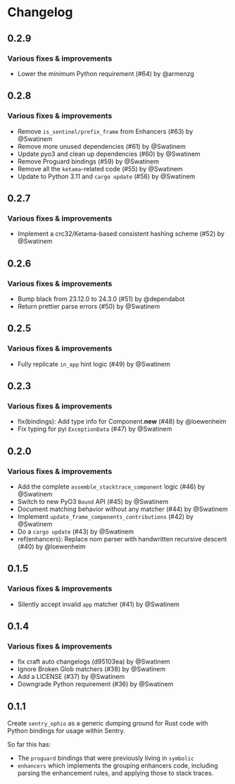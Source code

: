 # Changelog

## 0.2.9

### Various fixes & improvements

- Lower the minimum Python requirement (#64) by @armenzg

## 0.2.8

### Various fixes & improvements

- Remove `is_sentinel/prefix_frame` from Enhancers (#63) by @Swatinem
- Remove more unused dependencies (#61) by @Swatinem
- Update pyo3 and clean up dependencies (#60) by @Swatinem
- Remove Proguard bindings (#59) by @Swatinem
- Remove all the `ketama`-related code (#55) by @Swatinem
- Update to Python 3.11 and `cargo update` (#56) by @Swatinem

## 0.2.7

### Various fixes & improvements

- Implement a crc32/Ketama-based consistent hashing scheme (#52) by @Swatinem

## 0.2.6

### Various fixes & improvements

- Bump black from 23.12.0 to 24.3.0 (#51) by @dependabot
- Return prettier parse errors (#50) by @Swatinem

## 0.2.5

### Various fixes & improvements

- Fully replicate `in_app` hint logic (#49) by @Swatinem

## 0.2.3

### Various fixes & improvements

- fix(bindings): Add type info for Component.__new__ (#48) by @loewenheim
- Fix typing for pyi `ExceptionData` (#47) by @Swatinem

## 0.2.0

### Various fixes & improvements

- Add the complete `assemble_stacktrace_component` logic (#46) by @Swatinem
- Switch to new PyO3 `Bound` API (#45) by @Swatinem
- Document matching behavior without any matcher (#44) by @Swatinem
- Implement `update_frame_components_contributions` (#42) by @Swatinem
- Do a `cargo update` (#43) by @Swatinem
- ref(enhancers): Replace nom parser with handwritten recursive descent (#40) by @loewenheim

## 0.1.5

### Various fixes & improvements

- Silently accept invalid `app` matcher (#41) by @Swatinem

## 0.1.4

### Various fixes & improvements

- fix craft auto changelogs (d95103ea) by @Swatinem
- Ignore Broken Glob matchers (#38) by @Swatinem
- Add a LICENSE (#37) by @Swatinem
- Downgrade Python requirement (#36) by @Swatinem

## 0.1.1

Create `sentry_ophio` as a generic dumping ground for Rust code with Python
bindings for usage within Sentry.

So far this has:

- The `proguard` bindings that were previously living in `symbolic`
- `enhancers` which implements the grouping enhancers code, including parsing
  the enhancement rules, and applying those to stack traces.

